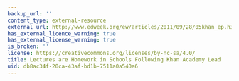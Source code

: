 ```yaml
---
backup_url: ''
content_type: external-resource
external_url: http://www.edweek.org/ew/articles/2011/09/28/05khan_ep.h31.html
has_external_licence_warning: true
has_external_license_warning: true
is_broken: ''
license: https://creativecommons.org/licenses/by-nc-sa/4.0/
title: Lectures are Homework in Schools Following Khan Academy Lead
uid: db8ac34f-20ca-43af-bd1b-7511a0a540a6
---
```

